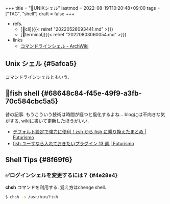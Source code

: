 +++
title = "📝UNIXシェル"
lastmod = 2022-08-19T10:20:48+09:00
tags = ["TAG", "shell"]
draft = false
+++

-   refs.
    -   [🔖cli]({{< relref "20220528093441.md" >}})
    -   [🔖terminal]({{< relref "20220803060054.md" >}})
-   links
    -   [コマンドラインシェル - ArchWiki](https://wiki.archlinux.jp/index.php/%E3%82%B3%E3%83%9E%E3%83%B3%E3%83%89%E3%83%A9%E3%82%A4%E3%83%B3%E3%82%B7%E3%82%A7%E3%83%AB)


## Unix シェル {#5afca5}

コマンドラインシェルともいう.


## 📝fish shell {#68648c84-f45e-49f9-a3fb-70c584cbc5a5}

昔の記事. もうこういう技術は時間が経つと風化するよね... blogには不向きな気がする, wikiに書いて更新したほうがいい.

-   [デフォルト設定で強力に便利！zsh から fish に乗り換えたまとめ | Futurismo](https://futurismo.biz/archives/6016/)
-   [fish ユーザなら入れておきたいプラグイン 13 選 | Futurismo](https://futurismo.biz/archives/6087/)


## Shell Tips {#8f69f6}


### ✅ログインシェルを変更するには？ {#4e28e4}

**chsh** コマンドを利用する. 覚え方はchenge shell.

```sh
$ chsh -s /usr/bin/fish
```
